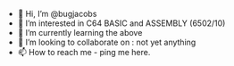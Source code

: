 - 👋 Hi, I’m @bugjacobs
- 👀 I’m interested in C64 BASIC and ASSEMBLY (6502/10)
- 🌱 I’m currently learning the above
- 💞️ I’m looking to collaborate on : not yet anything
- 📫 How to reach me - ping me here.

<!---
bugjacobs/bugjacobs is a ✨ special ✨ repository because its `README.md` (this file) appears on your GitHub profile.
You can click the Preview link to take a look at your changes.
--->
